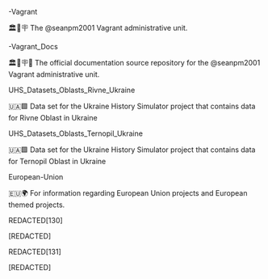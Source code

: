 
-Vagrant

🏛️🎒️🪧️ The @seanpm2001 Vagrant administrative unit.

-Vagrant_Docs

🏛️🎒️🪧️📖️ The official documentation source repository for the @seanpm2001 Vagrant administrative unit.

UHS_Datasets_Oblasts_Rivne_Ukraine

🇺🇦️🟩️ Data set for the Ukraine History Simulator project that contains data for Rivne Oblast in Ukraine

UHS_Datasets_Oblasts_Ternopil_Ukraine

🇺🇦️🟩️ Data set for the Ukraine History Simulator project that contains data for Ternopil Oblast in Ukraine

European-Union

🇪🇺️🌍️ For information regarding European Union projects and European themed projects. 

REDACTED[130]

[REDACTED]

REDACTED[131]

[REDACTED]

